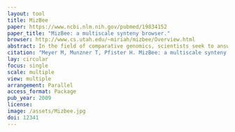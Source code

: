 ```yaml
---
layout: tool
title: MizBee
paper: https://www.ncbi.nlm.nih.gov/pubmed/19834152
paper_title: "MizBee: a multiscale synteny browser."
browser: http://www.cs.utah.edu/~miriah/mizbee/Overview.html
abstract: In the field of comparative genomics, scientists seek to answer questions about evolution and genomic function by comparing the genomes of species to find regions of shared sequences. Conserved syntenic blocks are an important biological data abstraction for indicating regions of shared sequences. The goal of this work is to show multiple types of relationships at multiple scales in a way that is visually comprehensible in accordance with known perceptual principles. We present a task analysis for this domain where the fundamental questions asked by biologists can be understood by a characterization of relationships into the four types of proximity/location, size, orientation, and similarity/strength, and the four scales of genome, chromosome, block, and genomic feature. We also propose a new taxonomy of the design space for visually encoding conservation data. We present MizBee, a multiscale synteny browser with the unique property of providing interactive side-by-side views of the data across the range of scales supporting exploration of all of these relationship types. We conclude with case studies from two biologists who used MizBee to augment their previous automatic analysis work flow, providing anecdotal evidence about the efficacy oft he system for the visualization of syntenic data, the analysis of conservation relationships, and the communication of scientific insights.
citation: "Meyer M, Munzner T, Pfister H. MizBee: a multiscale synteny browser. IEEE Trans Vis Comput Graph. 2009;15: 897–904."
lay: circular
focus: single
scale: multiple
view: multiple
arrangement: Parallel
access_format: Package
pub_year: 2009
license:
image: /assets/Mizbee.jpg
doi: 12341
---
```


